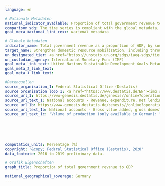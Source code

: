 ```yaml
---
language: en

# Nationale Metadaten
national_indicator_available: Proportion of total government revenue to GDP
comparison_sdg: The time series is compliant with the global metadata, but is based on the European System of Accounts (ESA 2010) and not the Government Finance Statistics Manual 2014.
goal_meta_national_link_text: National metadata

# Globale Metadaten
indicator_name: Total government revenue as a proportion of GDP, by source
target_name: Strengthen domestic resource mobilization, including through international support to developing countries, to improve domestic capacity for tax and other revenue collection
un_designated_tier: <a href="https://unstats.un.org/sdgs/iaeg-sdgs/tier-classification/" title="Click here for more information on the UN tier classification.">Tier I</a>
un_custodian_agency: International Monetary Fund (IMF)
goal_meta_link_text: United Nations Sustainable Development Goals Metadata
goal_meta_2_link_text: 
goal_meta_3_link_text: 

#Datenquellen
source_organisation_1: Federal Statistical Office (Destatis)
source_organisation_logo_1: <a href="https://www.destatis.de/EN"><img src="https://g205sdgs.github.io/sdg-indicators/public/OrgImgEn/destatis.png" alt="Logo destatis" style="height:60px; width:148px" /></a>
source_url_1: https://www-genesis.destatis.de/genesis//online?operation=table&code=81000-0031&bypass=true&language=en
source_url_text_1: National accounts - Revenue, expenditure, net lending/net borrowing of general government – GENESIS online 81000-0031
source_url_1b: https://www-genesis.destatis.de/genesis//online?operation=table&code=81000-0001&bypass=true&language=en
source_url_text_1b: National accounts - Gross value added, gross domestic product (nominal/price-adjusted) – GENESIS online 81000-0001
source_url_text_1c: 'Volume of production (only available in German): "Inlandsproduktsberechnung - Detaillierte Jahresergebnisse (endgültige Ergebnisse)" – Fachserie 18, Reihe 1.4, Tab 2.1.12'






computation_units: Percentage (%)
copyright: '&copy; Federal Statistical Office (Destatis), 2020'
data_footnote: 2016 to 2019 preliminary data.

# Grafik Eigenschaften
graph_title: Proportion of total government revenue to GDP

national_geographical_coverage: Germany
---
```


<span></span>